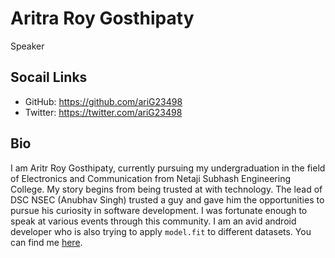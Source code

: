 # Aritra Roy Gosthipaty
Speaker

## Socail Links
* GitHub: https://github.com/ariG23498
* Twitter: https://twitter.com/ariG23498

## Bio
I am Aritr Roy Gosthipaty, currently pursuing my undergraduation in the field of Electronics and Communication from Netaji Subhash Engineering College.
 My story begins from being trusted at with technology. The lead of DSC NSEC (Anubhav Singh) trusted a guy and gave him the opportunities to pursue his curiosity in software development.
 I was fortunate enough to speak at various events through this community.
 I am an avid android developer who is also trying to apply `model.fit` to different datasets. You can find me [here](ariG23498.github.io).
